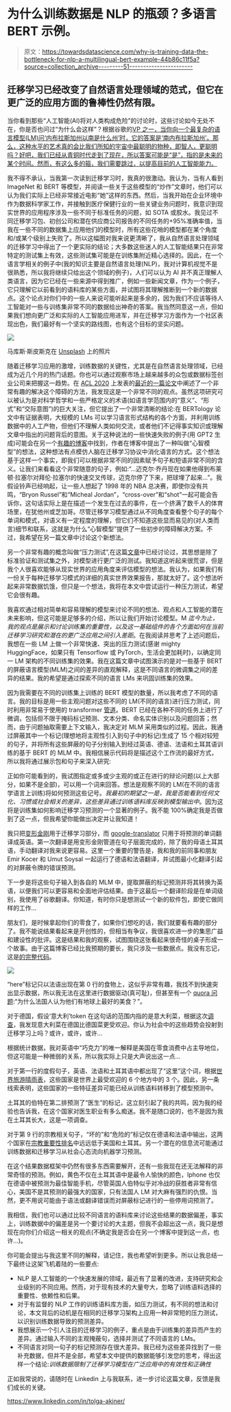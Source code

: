 # 为什么训练数据是 NLP 的瓶颈？多语言 BERT 示例。

> 原文：<https://towardsdatascience.com/why-is-training-data-the-bottleneck-for-nlp-a-multilingual-bert-example-44b86c11f5a?source=collection_archive---------51----------------------->

## 迁移学习已经改变了自然语言处理领域的范式，但它在更广泛的应用方面的鲁棒性仍然有限。

当你看到那些“人工智能(AI)将对人类构成危险”的讨论时，这些讨论如今无处不在，你是否也问过“为什么会这样”？根据谷歌的[VP 之一，当你向一个最复杂的语言模型(LM)问‘内布拉斯加州以南是什么州’时，它的答案是‘南内布拉斯加州’。那么，这种水平的艺术真的会比我们所知的宇宙中最聪明的物种，即智人，更聪明吗？好吧，我们已经从青铜时代走到了现在，所以答案可能是“是”，指的是未来的某个时间。然而，有这么多的箍，我们需要跳过，以提高目前的人工智能能力。](https://blog.google/products/search/search-language-understanding-bert/)

我不得不承认，当我第一次读到迁移学习时，我真的很激动。我认为，当有人看到 ImageNet 和 BERT 等模型，并阅读一些关于这些模型的“炒作”文章时，他们可以认为我们实际上已经非常接近电影“她”这样的东西。然后，当我开始在企业环境中作为数据科学家工作，并接触到医疗保健行业的一些关键业务问题时，我意识到现实世界的应用程序涉及一些不同于标准任务的问题，如 SOTA 或胶水。我见过不同迁移学习包、初创公司和潜在供应商公司报告的不同任务的+95%准确率值，当我在一些不同的数据集上应用他们的模型时，所有这些花哨的模型都在某个角度和/或某个级别上失败了。所以这幅图对我来说更清晰了，我从自然语言处理领域的迁移学习中得出了一个更实际的结论；大多数这些迷人的人工智能结果只在非常特定的测试集上有效，这些测试集可能是在训练集附近精心选择的。因此，在一个语言学相关的例子中(我的知识主要是自然语言处理(NLP)，我对计算机视觉不是很熟悉，所以我将继续只给出这个领域的例子)，人们可以认为 AI 并不真正理解人类语言，因为它已经在一些来源中得到推广，例如一些新闻文章，作为一个例子，它只理解它以前看到的语料库的某些方面，并试图将其理解推断到一个新的数据点。这个论点对你们中的一些人来说可能听起来是多余的，因为我们不应该等待人工智能对一些与训练集非常不同的数据给出神奇的答案。我当然同意这一点，但如果我们想向更广泛和实际的人工智能应用进军，并在迁移学习方面作为一个社区表现出色，我们最好有一个坚实的路线图，也有这个目标的坚实问题。

![](img/14978fd4648b8cdf86afb7ca35b823e5.png)

马库斯·斯皮斯克在 [Unsplash](https://unsplash.com?utm_source=medium&utm_medium=referral) 上的照片

随着迁移学习应用的激增，训练数据的关键性，尤其是在自然语言处理领域，已经成为近几个月的热门话题。你也可以通过观察市场上越来越多的众包或数据标签创业公司来把握这一趋势。在 [ACL 2020](https://acl2020.org/) 上发表的[最近的一篇论文](https://www.aclweb.org/anthology/2020.acl-main.463.pdf)中阐述了一个非常有趣的解决这个障碍的方法，我发现这是一个非常不同的观点。虽然这项研究可以被认为是对科学哲学和一些严格定义的术语(如语言学范围内的“意义”、“形式”和“交际意图”)的巨大关注，但它提出了一个非常清晰的结论:在 BERTology 论文中有证据表明，大规模的 LMs 可以学习语言形式结构的各个方面，并利用训练数据中的人工产物，但他们不理解人类如何交流，或者他们不记得事实知识或理解文章中指出的问题背后的意图。关于这种说法的一些快速失败的例子(用 GPT2 生成)可能会在另一个[有趣的博客](https://www.elementalcognition.com/mental-models-blog)中找到，作者在博客中提出了一种叫做“心智模型”的想法，这种想法有点模仿人脑在迁移学习协议中消化语言的方式。这个想法基于这样一个事实，即我们可以根据非常不同的因素赋予句子和短语非常不同的含义。让我们来看看这个非常随意的句子，例如:“…迈克尔·乔丹现在如果他得到布莱顿·拉塞尔对拜伦·拉塞尔的快速交叉传球，迈克尔停了下来，把球埋了起来…”。我假设铃声已经响起，让一些人想起了 1998 年的 NBA 总决赛，即使你没有共鸣，“Bryon Russel”和“Micheal Jordan”，“cross-over”和“shot”一起可能会告诉你，这句话实际上是在描述一个发生在过去的事件，在一个挤满了数千人的体育场里，在犹他州或芝加哥。尽管迁移学习模型通过从不同角度查看整个句子的每个单词和模式，对语义有一定程度的理解，但它们不知道这些显而易见的(对人类而言)细节和联系，这就是为什么“心智模型”提供了一些初步的障碍解决方案。不过，我希望在另一篇文章中讨论这个新想法。

另一个非常有趣的概念叫做“压力测试”,在这篇[文章](https://www.technologyreview.com/2020/11/18/1012234/training-machine-learning-broken-real-world-heath-nlp-computer-vision/)中已经讨论过，其思想是除了标准验证和测试集之外，对模型进行更广泛的测试。我知道这听起来很荒谬，但是我个人很喜欢能够从现实世界的应用角度来评估模型的想法。我认为，如果我们有一份关于每种迁移学习模式的详细的真实世界效果报告，那就太好了。这个想法听起来非常数据饥饿，但只是一个想法，我将在本文中尝试运行一种压力测试，希望它会很有趣。

我喜欢通过相对简单和容易理解的模型来讨论不同的想法、观点和人工智能的潜在未来影响，但这可能是足够多的介绍，所以让我们开始讨论模型。M *迄今为止，我的观点是展示和讨论训练集的重要性，以及这一基础组件的各个方面如何在当前迁移学习研究和潜在的更广泛应用之间引入差距*。在我阅读并思考了上述问题后，我想在一些 LM 上做一个非常快速、突出的压力测试(感谢 mighty HuggingFace，如果只有 Tensorflow 或 PyTorch，生活会更加耗时)，以确定同一 LM 架构的不同训练集的效果。我在这篇文章中试图演示的是对一些基于 BERT 的屏蔽语言模型(MLM)之间的差异的直观解释，这是不同语言的微调集之间的差异的结果。我的希望是通过探索不同的语言 LMs 来巩固训练集的效果。

因为我需要在不同的训练集上训练的 BERT 模型的数量，所以我考虑了不同的语言。我的目标是用一些主观问题对这些不同的 LM(不同的语言)进行压力测试，同时利用非常易于使用的 transformer [管道](https://huggingface.co/transformers/main_classes/pipelines.html)。BERT 已经在各种不同的任务上进行了微调，包括但不限于掩码标记预测、文本分类、命名实体识别以及问题回答；然而，由于问题抽取需要上下文输入，我决定对 MLM 采用类似的过程。因此，我通过屏蔽其中一个标记(理想地将主观性引入到句子中的标记)生成了 15 个相对较短的句子，并将所有这些屏蔽的句子分别输入到经过英语、德语、法语和土耳其语训练的基于 BERT 的 MLM 中。我相信展示代码将是描述这个工作流的最好方式，所以我将通过展示包和句子来深入研究:

正如你可能看到的，我试图指定或多或少主观的或正在进行的辩论问题(以上大部分，如果不是全部)，可以用一个词来回答。想法是观察不同的 LM(在不同的语言学语言上训练)将如何预测这些记号。*我最初的期望之一是，我是否能看到任何文化、习惯或社会相关的差异，这些差异通过训练语料库反映到模型输出中*。因为这将是训练集如何影响迁移学习预测的一个显著的例子。我不能 100%确定我是否做到了这一点，但我希望你能做出决定并让我知道！

我只把[变形金刚](https://huggingface.co/transformers/index.html)用于迁移学习部分，而 [google-translator](https://pypi.org/project/google-trans-new/) 只用于将预测的单词翻译成英语。第一次翻译是用变形金刚管道在句子层面完成的，除了我的母语土耳其语，手动翻译对我来说更容易。这里一个重要的警告是，我和我的前同事和朋友 Emir Kocer 和 Umut Soysal 一起运行了德语和法语翻译，并试图最小化翻译引起的对屏蔽令牌的错误预测。

下一步是将这些句子输入到各自的 MLM 中，提取屏蔽的标记预测并将其转换为英语，以便我们可以更容易和全面地评估结果。由于这最后一个翻译阶段是在单词级别，我使用了谷歌翻译。你知道，有时你只是想测试一个新的软件包，即使它做同样的工作…

朋友们，是时候拿起你们的零食了，如果你们想吃的话，我们就要看有趣的部分了。我不能说结果看起来是开创性的，但相当有争议，我很喜欢进一步的集思广益和建设性的批评。这是结果和我的观察，试图围绕这张看起来很奇怪的桌子形成一个故事。由于这篇博客已经比我预期的要长，我只涉及一些数据点。我没有忘记，这是[的完整代码](https://github.com/Tolga28A/BERT-MLM-EN_DE_FR.git)。

![](img/5931f1eb58a830ff26b77ee385468c90.png)

“here”标记只以法语出现在第 0 行的食物上，这似乎非常有趣，我找不到快速突出显示数据，所以我无法在这里进行数据驱动(真可耻)，但甚至有一个 [quora 问题](https://www.quora.com/Why-do-the-French-think-they-have-the-best-cuisine-on-planet-Earth):“为什么法国人认为他们有地球上最好的美食？”。

对于德国，假设‘意大利’token 在这句话的范围内指的是意大利菜，根据这次[调查](https://www.euronews.com/2018/05/15/which-foreign-cuisines-do-europeans-love-to-eat-)，我发现意大利菜在德国比德国菜更受欢迎。你认为社会中的这些趋势会投射到迁移学习上吗？或许，或许，或许…

根据统计数据，我对英语中“巧克力”的唯一解释是美国在零食消费中占主导地位，但这可能是一种微弱的关系，所以我实际上只是大声说出这一点…

对于第一行的度假句子，英语、法语和土耳其语中都出现了“这里”这个词，根据[世界旅游晴雨表](https://www.e-unwto.org/doi/epdf/10.18111/wtobarometereng.2020.18.1.5)，这些国家是世界上最受欢迎的 6 个地方中的 3 个。因此，另一条线索表明，这些国家的一些特征差异可能已经从训练语料转移到了模型预测中。

土耳其的伯特在第二排预测了“医生”的标记，这立刻引起了我的共鸣，因为我的经验也告诉我，在这个国家对医生职业有多么痴迷。我不是随口说的，也不是因为我在土耳其长大，这是一项调查。

对于第 9 行的宗教相关句子，“坏的”和“危险的”标记仅在德语和法语中输出，这两个国家在[宗教重要性排名](https://en.wikipedia.org/wiki/Importance_of_religion_by_country#/media/File:Countries_by_importance_of_religion.svg.png)中远远低于美国和土耳其。另一个潜在的信息流可能通过训练数据和迁移学习从社会心态流向机器学习预测。

在这个结果数据框架中仍然有很多东西需要解开，还有一些我现在还无法解释的非常奇怪的预测。例如，黄色不仅在土耳其语中是最令人愉快的颜色，Iphone 也仅在德语中被预测为最佳智能手机，尽管英国人伯特似乎对冷战的获胜者非常有信心，美国不是其预测的最强大的国家，只有法国人 LM 对大麻有强烈的仇恨。当然，更不用说可能由于语法或翻译错误而对屏蔽标记进行的一些停用词预测了。

我相信，我们也可以通过比较不同语言的语料库来讨论这些结果的数据偏差，事实上，训练数据中的偏差是另一个要讨论的大主题，但我不会超出这一点，我只是想现在向你们介绍这一相关的观点(不确定我是否会在另一个博客中提到这一点，也许…)。

你可能会提出与我这里不同的解释，请记住，我也希望听到更多。所以让我总结一下最终让这架飞机着陆的一些要点:

*   NLP 是人工智能的一个快速发展的领域，最近有了显著的改进，支持研究和企业级别的不同应用。然而，对于现有技术的大量夸大，忽略了训练语料选择的重要性、依赖性和后果。
*   对于有监督的 NLP 工作的训练语料库方面，如压力测试，有不同的想法和讨论，本文背后的动机是在相同的迁移学习架构上应用一种非常短的压力测试，以识别训练数据导致的预测差异。
*   我想展示一个引人注目的迁移学习的例子，重点是由于训练集的差异而产生的差异。通过输入不同的主观掩蔽句，选择并测试了不同语言的 LMs。
*   不同语言对同一句子的标记预测存在很大差异。我已经为这些差异找到了一些补充数据，但并不是全部，希望本文中提供的数据能够引发您的思考，得出这样一个结论:*训练数据限制了迁移学习模型在广泛应用中的有效性和正确性*

正如我常说的，请随时在 Linkedin 上与我联系，进一步讨论这篇文章，反馈是我们成长的关键。

<https://www.linkedin.com/in/tolga-akiner/> 